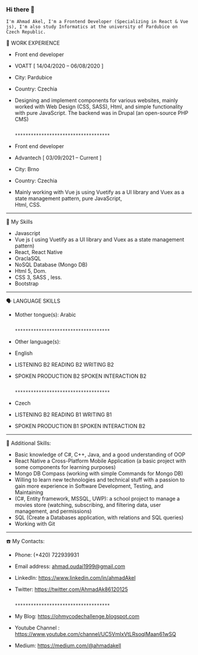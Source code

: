 ### Hi there 👋
    I'm Ahmad Akel, I'm a Frontend Developer (Specializing in React & Vue js), I'm also study Informatics at the university of Pardubice on Czech Republic.

🔭 WORK EXPERIENCE

- Front end developer
- VOATT [ 14/04/2020 – 06/08/2020 ]
- City: Pardubice
- Country: Czechia
- Designing and implement components for various websites, mainly worked with Web Design (CSS, SASS), Html,
  and simple functionality with pure JavaScript. The backend was in Drupal (an open-source PHP CMS) 
  
                                                      ************************************

- Front end developer
- Advantech [ 03/09/2021 – Current ]
- City: Brno
- Country: Czechia
- Mainly working with Vue js using Vuetify as a UI library and Vuex as a state management pattern, pure JavaScript,  
  Html, CSS.
-------------------------------------------------------------------------------------------------------------------

🌱 My Skills

- Javascript
- Vue js ( using Vuetify as a UI library and Vuex as a state management pattern)
- React, React Native
- OraclaSQL
- NoSQL Database (Mongo DB)
- Html 5, Dom.
- CSS 3, SASS , less.
- Bootstrap

-------------------------------------------------------------------------------------------------------------------
🗣️ LANGUAGE SKILLS

- Mother tongue(s): Arabic

                                                        ************************************
                                                        
- Other language(s):

- English
- LISTENING B2 READING B2 WRITING B2  
- SPOKEN PRODUCTION B2 SPOKEN INTERACTION B2
  
                                                        ************************************
- Czech
- LISTENING B2 READING B1 WRITING B1
- SPOKEN PRODUCTION B1 SPOKEN INTERACTION B2

-------------------------------------------------------------------------------------------------------------------

💪 Additional Skills:

- Basic knowledge of C#, C++, Java, and a good understanding of OOP
- React Native a Cross-Platform Mobile Application (a basic project with some components for learning
  purposes)
- Mongo DB Compass (working with simple Commands for Mongo DB)
- Willing to learn new technologies and technical stuff with a passion to gain more experience in Software
  Development, Testing, and Maintaining
- (C#, Entity framework, MSSQL, UWP): a school project to manage a movies store (watching, subscribing,
  and filtering data, user management, and permissions)
- SQL (Create a Databases application, with relations and SQL queries)
- Working with Git

-------------------------------------------------------------------------------------------------------------------

☎️ My Contacts: 

- Phone: (+420) 722939931 
- Email address: ahmad.oudai1999@gmail.com
- LinkedIn: https://www.linkedin.com/in/ahmadAkel
- Twitter: https://twitter.com/AhmadAk86120125


                                                        ************************************
                                                        
- My Blog: https://ohmycodechallenge.blogspot.com
- Youtube Channel : https://www.youtube.com/channel/UC5VmIxVtLRsoqlMaan61wSQ
- Medium: https://medium.com/@ahmadakell

